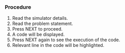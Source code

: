 ### Procedure
1. Read the simulator details.
2. Read the problem statement.
3. Press NEXT to proceed.
4. A code will be displayed.
5. Press NEXT again to see the execution of the code.
6. Relevant line in the code will be highlighted.